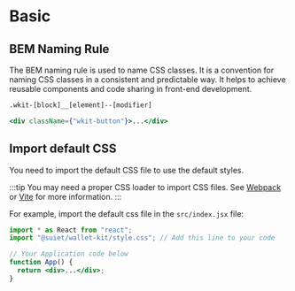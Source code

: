 # Basic

## BEM Naming Rule

The BEM naming rule is used to name CSS classes.
It is a convention for naming CSS classes in a consistent and predictable way.
It helps to achieve reusable components and code sharing in front-end development.

```txt
.wkit-[block]__[element]--[modifier]
```

```jsx
<div className={"wkit-button"}>...</div>
```

## Import default CSS

You need to import the default CSS file to use the default styles.

:::tip
You may need a proper CSS loader to import CSS files. See [Webpack](https://webpack.js.org/loaders/css-loader/) or [Vite](https://vitejs.dev/guide/features.html#css) for more information.
:::

For example, import the default css file in the `src/index.jsx` file:

```jsx title="src/index.jsx"
import * as React from "react";
import "@suiet/wallet-kit/style.css"; // Add this line to your code

// Your Application code below
function App() {
  return <div>...</div>;
}
```
